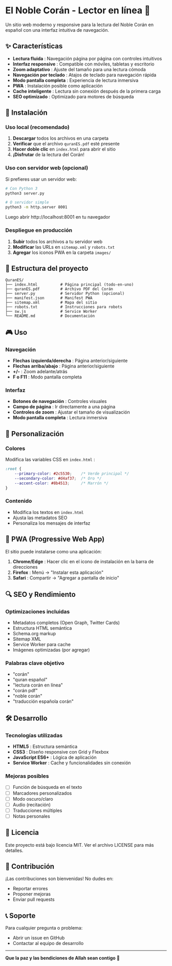 # El Noble Corán - Lector en línea 📖

Un sitio web moderno y responsive para la lectura del Noble Corán en español con una interfaz intuitiva de navegación.

## ✨ Características

- **Lectura fluida** : Navegación página por página con controles intuitivos
- **Interfaz responsive** : Compatible con móviles, tabletas y escritorio
- **Zoom adaptativo** : Ajuste del tamaño para una lectura cómoda
- **Navegación por teclado** : Atajos de teclado para navegación rápida
- **Modo pantalla completa** : Experiencia de lectura inmersiva
- **PWA** : Instalación posible como aplicación
- **Cache inteligente** : Lectura sin conexión después de la primera carga
- **SEO optimizado** : Optimizado para motores de búsqueda

## 🚀 Instalación

### Uso local (recomendado)

1. **Descargar** todos los archivos en una carpeta
2. **Verificar** que el archivo `quranES.pdf` esté presente
3. **Hacer doble clic** en `index.html` para abrir el sitio
4. **¡Disfrutar** de la lectura del Corán!

### Uso con servidor web (opcional)

Si prefieres usar un servidor web:

```bash
# Con Python 3
python3 server.py

# O servidor simple
python3 -m http.server 8001
```

Luego abrir http://localhost:8001 en tu navegador

### Despliegue en producción

1. **Subir** todos los archivos a tu servidor web
2. **Modificar** las URLs en `sitemap.xml` y `robots.txt`
3. **Agregar** los iconos PWA en la carpeta `images/`

## 📁 Estructura del proyecto

```
QuranES/
├── index.html          # Página principal (todo-en-uno)
├── quranES.pdf         # Archivo PDF del Corán
├── server.py           # Servidor Python (opcional)
├── manifest.json       # Manifest PWA
├── sitemap.xml         # Mapa del sitio
├── robots.txt          # Instrucciones para robots
├── sw.js               # Service Worker
└── README.md           # Documentación
```

## 🎮 Uso

### Navegación
- **Flechas izquierda/derecha** : Página anterior/siguiente
- **Flechas arriba/abajo** : Página anterior/siguiente
- **+/-** : Zoom adelante/atrás
- **F o F11** : Modo pantalla completa

### Interfaz
- **Botones de navegación** : Controles visuales
- **Campo de página** : Ir directamente a una página
- **Controles de zoom** : Ajustar el tamaño de visualización
- **Modo pantalla completa** : Lectura inmersiva

## 🔧 Personalización

### Colores
Modifica las variables CSS en `index.html` :

```css
:root {
    --primary-color: #2c5530;    /* Verde principal */
    --secondary-color: #d4af37;  /* Oro */
    --accent-color: #8b4513;     /* Marrón */
}
```

### Contenido
- Modifica los textos en `index.html`
- Ajusta las metadatos SEO
- Personaliza los mensajes de interfaz

## 📱 PWA (Progressive Web App)

El sitio puede instalarse como una aplicación:

1. **Chrome/Edge** : Hacer clic en el icono de instalación en la barra de direcciones
2. **Firefox** : Menú → "Instalar esta aplicación"
3. **Safari** : Compartir → "Agregar a pantalla de inicio"

## 🔍 SEO y Rendimiento

### Optimizaciones incluidas
- Metadatos completos (Open Graph, Twitter Cards)
- Estructura HTML semántica
- Schema.org markup
- Sitemap XML
- Service Worker para cache
- Imágenes optimizadas (por agregar)

### Palabras clave objetivo
- "corán"
- "quran español"
- "lectura corán en línea"
- "corán pdf"
- "noble corán"
- "traducción española corán"

## 🛠️ Desarrollo

### Tecnologías utilizadas
- **HTML5** : Estructura semántica
- **CSS3** : Diseño responsive con Grid y Flexbox
- **JavaScript ES6+** : Lógica de aplicación
- **Service Worker** : Cache y funcionalidades sin conexión

### Mejoras posibles
- [ ] Función de búsqueda en el texto
- [ ] Marcadores personalizados
- [ ] Modo oscuro/claro
- [ ] Audio (recitación)
- [ ] Traducciones múltiples
- [ ] Notas personales

## 📄 Licencia

Este proyecto está bajo licencia MIT. Ver el archivo LICENSE para más detalles.

## 🤝 Contribución

¡Las contribuciones son bienvenidas! No dudes en:
- Reportar errores
- Proponer mejoras
- Enviar pull requests

## 📞 Soporte

Para cualquier pregunta o problema:
- Abrir un issue en GitHub
- Contactar al equipo de desarrollo

---

**Que la paz y las bendiciones de Allah sean contigo** 🤲
